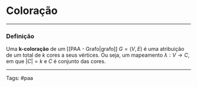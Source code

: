 
# Coloração

---

### Definição

Uma **k-coloração** de um [[PAA - Grafo|grafo]] $G=(V,E)$ é uma atribuição de um total de $k$ cores a seus vértices. Ou seja, um mapeamento $\lambda:V \to C$, em que $|C|=k$ e $C$ é conjunto das cores.

---

Tags: #paa

